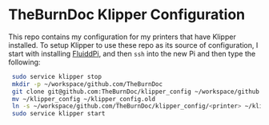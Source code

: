 TheBurnDoc Klipper Configuration
================================

This repo contains my configuration for my printers that have Klipper installed.  To setup Klipper to use these repo as its source of configuration, I start with installing [FluiddPi](https://github.com/cadriel/FluiddPI), and then `ssh` into the new Pi and then type the following:

```bash
 sudo service klipper stop
 mkdir -p ~/workspace/github.com/TheBurnDoc
 git clone git@github.com:TheBurnDoc/klipper_config ~/workspace/github.com/TheBurnDoc
 mv ~/klipper_config ~/klipper_config.old
 ln -s ~/workspace/github.com/TheBurnDoc/klipper_config/<printer> ~/klipper_config
 sudo service klipper start
```
